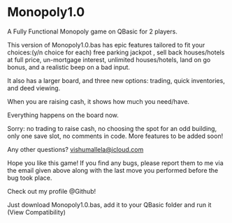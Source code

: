 # Monopoly1.0
A Fully Functional Monopoly game on QBasic for 2 players.

This version of Monopoly1.0.bas has epic features tailored to fit your choices:(y/n choice for each) free parking jackpot , sell back houses/hotels at full price,  un-mortgage interest, unlimited houses/hotels, land on go bonus, and a realistic beep on a bad input.

It also has a larger board, and three new options: trading, quick inventories, and deed viewing.

When you are raising cash, it shows how much you need/have.

Everything happens on the board now.

Sorry: no trading to raise cash, no choosing the spot for an odd building, only one save slot, no comments in code. More features to be added soon!

Any other questions? vishumallela@icloud.com

Hope you like this game! If you find any bugs, please report them to me via the email given above along with the last move you performed before the bug took place.

Check out my profile @Github!

Just download Monopoly1.0.bas, add it to your QBasic folder and run it (View Compatibility)
